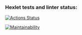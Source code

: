 ### Hexlet tests and linter status:
[![Actions Status](https://github.com/comarado/java-project-61/actions/workflows/hexlet-check.yml/badge.svg)](https://github.com/comarado/java-project-61/actions)

[![Maintainability](https://api.codeclimate.com/v1/badges/9db58239bf78a5992d4e/maintainability)](https://codeclimate.com/github/comarado/java-project-61/maintainability)